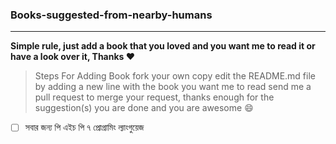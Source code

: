 ### Books-suggested-from-nearby-humans
---
**Simple rule, just add a book that you loved and you want me to read it or have a look over it, Thanks :heart:**
> Steps For Adding Book
> fork your own copy
> edit the README.md file by adding a new line with the book you want me to read
> send me a pull request to merge your request, thanks enough for the suggestion(s)
> you are done and you are awesome :smile:

 - [ ] সবার জন্য পি এইচ পি ৭ প্রোগ্রামিং ল্যাংগুয়েজ

